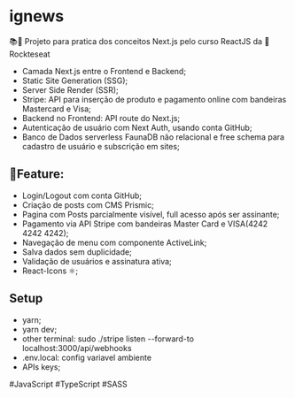 # ignews

📚🚧 Projeto para pratica dos conceitos Next.js pelo curso ReactJS da 🚀 Rockteseat

- Camada Next.js entre o Frontend e Backend;
- Static Site Generation (SSG);
- Server Side Render (SSR);
- Stripe: API para inserção de produto e pagamento online com bandeiras Mastercard e Visa;
- Backend no Frontend: API route do Next.js;
- Autenticação de usuário com Next Auth, usando conta GitHub;
- Banco de Dados serverless FaunaDB não relacional e free schema para cadastro de usuário e subscrição em sites;

## 📝Feature:
- Login/Logout com conta GitHub;
- Criação de posts com CMS Prismic;
- Pagina com Posts parcialmente visível, full acesso após ser assinante;
- Pagamento via API Stripe com bandeiras Master Card e VISA(4242 4242 4242);
- Navegação de menu com componente ActiveLink;
- Salva dados sem duplicidade;
- Validação de usuários e assinatura ativa;
- React-Icons ⚛;

## Setup
- yarn;
- yarn dev;
- other terminal: sudo ./stripe listen --forward-to localhost:3000/api/webhooks
- .env.local: config variavel ambiente
- APIs keys;

#JavaScript #TypeScript #SASS